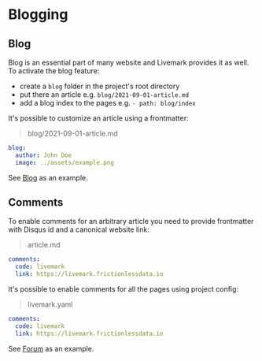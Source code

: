# Blogging

## Blog

Blog is an essential part of many website and Livemark provides it as well. To activate the blog feature:
- create a `blog` folder in the project's root directory
- put there an article e.g. `blog/2021-09-01-article.md`
- add a blog index to the pages e.g. `- path: blog/index`

It's possible to customize an article using a frontmatter:

> blog/2021-09-01-article.md

```yaml
blog:
  author: John Doe
  image: ../assets/example.png
```

See [Blog](../../blog/index.html) as an example.

## Comments

To enable comments for an arbitrary article you need to provide frontmatter with Disqus id and a canonical website link:

> article.md

```yaml
comments:
  code: livemark
  link: https://livemark.frictionlessdata.io
```

It's possible to enable comments for all the pages using project config:

> livemark.yaml

```yaml
comments:
  code: livemark
  link: https://livemark.frictionlessdata.io
```

See [Forum](../forum.html) as an example.

